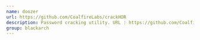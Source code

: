 ```yaml
---
name: doozer
url: https://github.com/CoalfireLabs/crackHOR
description: Password cracking utility. URL : https://github.com/CoalfireLabs/crackHOR Groups : blackarch blackarch-cracker
group: blackarch
---
```


